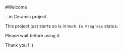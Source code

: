 #Welcome

...in Ceramic project.

This project just starts so is in `Work In Progress` status.

Please wait before using it.

Thank you ! :)